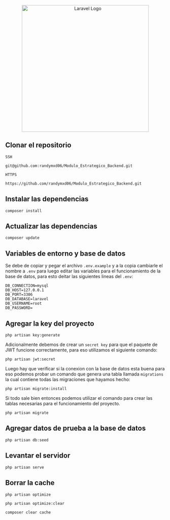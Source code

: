 <div style="justify-content: center">
<p align="center"><a href="https://laravel.com" target="_blank"><img src="https://raw.githubusercontent.com/laravel/art/master/logo-lockup/5%20SVG/2%20CMYK/1%20Full%20Color/laravel-logolockup-cmyk-red.svg" width="400" alt="Laravel Logo"></a></p>
</div>

## Clonar el repositorio

```SSH```
```
git@github.com:randymxd06/Modulo_Estrategico_Backend.git
```

```HTTPS```
```
https://github.com/randymxd06/Modulo_Estrategico_Backend.git
```

## Instalar las dependencias

```
composer install
```

## Actualizar las dependencias

```
composer update
```

## Variables de entorno y base de datos

Se debe de copiar y pegar el archivo ```.env.example``` y a la copia cambiarle el nombre a ```.env``` para luego editar las variables para el funcionamiento de la base de datos, para esto deitar las siguientes lineas del ```.env```:

```
DB_CONNECTION=mysql
DB_HOST=127.0.0.1
DB_PORT=3306
DB_DATABASE=laravel
DB_USERNAME=root
DB_PASSWORD=
```

## Agregar la key del proyecto

```
php artisan key:generate
```

Adicionalmente debemos de crear un ```secret key``` para que el paquete de JWT funcione correctamente, para eso utilizamos el siguiente comando:

```
php artisan jwt:secret
```

Luego hay que verificar si la conexion con la base de datos esta buena para eso podemos probar un comando que genera una tabla llamada ```migrations``` la cual contiene todas las migraciones que hayamos hecho:

```
php artisan migrate:install
```

Si todo sale bien entonces podemos utilizar el comando para crear las tablas necesarias para el funcionamiento del proyecto.

```
php artisan migrate
```

## Agregar datos de prueba a la base de datos

```
php artisan db:seed
```

## Levantar el servidor

```
php artisan serve
```

## Borrar la cache

```
php artisan optimize
```

```
php artisan optimize:clear
```

```
composer clear cache
```
